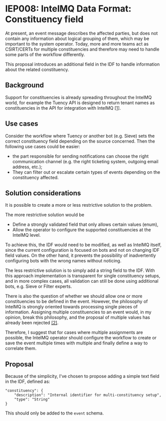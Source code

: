 # IEP008: IntelMQ Data Format: Constituency field

At present, an event message describes the affected parties, but does not contain any information
about logical grouping of them, which may be important to the system operator. Today, more and more
teams act as CSIRT/CERTs for multiple constituencies and therefore may need to handle some parts of the workflow differently.

This proposal introduces an additional field in the IDF to handle information about the
related constituency.

## Background

Support for constituencies is already spreading throughout the IntelMQ world, for example the Tuency
API is designed to return tenant names as constituencies in the API for integration with IntelMQ
[[1]](https://gitlab.com/intevation/tuency/tuency/-/blob/master/backend/docs/IntelMQ-API.md#data-structure-of-the-result).

## Use cases

Consider the workflow where Tuency or another bot (e.g. Sieve) sets the correct constituency field
depending on the source concerned. Then the following use cases could be easier:

  * the part responsible for sending notifications can choose the right communication channel
  (e.g. the right ticketing system, outgoing email address, etc.);
  * They can filter out or escalate certain types of events depending on the constituency affected.

## Solution considerations

It is possible to create a more or less restrictive solution to the problem.

The more restrictive solution would be
  * Define a strongly validated field that only allows certain values (enum),
  * Allow the operator to configure the supported constituencies at the IntelMQ level.

To achieve this, the IDF would need to be modified, as well as IntelMQ itself, since the current
configuration is focused on bots and not on changing IDF field values. On the other hand,
it prevents the possibility of inadvertently configuring bots with the wrong names without noticing.

The less restrictive solution is to simply add a string field to the IDF. With this approach
implementation is transparent for single constituency setups, and in more complex cases, all
validation can still be done using additional bots, e.g. Sieve or Filter experts.

There is also the question of whether we should allow one or more constituencies to be defined
in the event. However, the philosophy of IntelMQ is strongly oriented towards processing single
pieces of information. Assigning multiple constituencies to an event would, in my opinion, break this
philosophy, and the proposal of multiple values has already been rejected [[2]](https://github.com/certtools/ieps/tree/main/003).

Therefore, I suggest that for cases where multiple assignments are possible, the IntelMQ operator
should configure the workflow to create or save the event multiple times with multiple
and finally define a way to correlate them.

## Proposal

Because of the simplicity, I've chosen to propose adding a simple text field in the IDF, defined as:

```
"constituency": {
    "description": "Internal identifier for multi-constituency setup",
    "type": "String"
}
```

This should only be added to the `event` schema.
